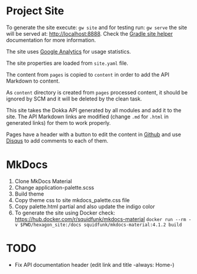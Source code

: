 
# Project Site

To generate the site execute: `gw site` and for testing run: `gw serve` the site will be served at:
[http://localhost:8888](http://localhost:8888). Check the [Gradle site helper] documentation for
more information.

The site uses [Google Analytics] for usage statistics.

The site properties are loaded from `site.yaml` file.

The content from `pages` is copied to `content` in order to add the API Markdown to content.

As `content` directory is created from `pages` processed content, it should be ignored by SCM and it
will be deleted by the clean task.

This site takes the Dokka API generated by all modules and add it to the site. The API Markdown
links are modified (change `.md` for `.html` in generated links) for them to work properly.

Pages have a header with a button to edit the content in [Github] and use [Disqus] to add comments
to each of them.

[Gradle site helper]: https://hexagonkt.com/gradle.html#Site
[Google Analytics]: https://analytics.google.com
[Github]: https://github.com
[Disqus]: https://disqus.com

# MkDocs

1. Clone MkDocs Material
2. Change application-palette.scss
3. Build theme
4. Copy theme css to site mkdocs_palette.css file
5. Copy palette.html partial and also update the indigo color
6. To generate the site using Docker check: https://hub.docker.com/r/squidfunk/mkdocs-material
   `docker run --rm -v $PWD/hexagon_site:/docs squidfunk/mkdocs-material:4.1.2 build`

# TODO

* Fix API documentation header (edit link and title -always: Home-)
